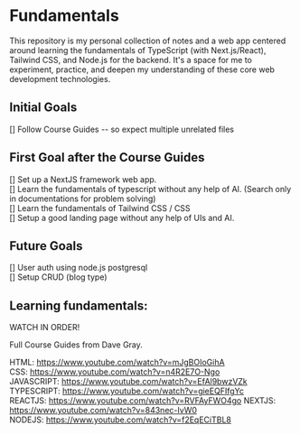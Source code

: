 # Fundamentals
This repository is my personal collection of notes and a web app centered around learning the fundamentals of TypeScript (with Next.js/React), Tailwind CSS, and Node.js for the backend. It's a space for me to experiment, practice, and deepen my understanding of these core web development technologies.


## Initial Goals
[] Follow Course Guides -- so expect multiple unrelated files  

## First Goal after the Course Guides  
[] Set up a NextJS framework web app.  
[] Learn the fundamentals of typescript without any help of AI. (Search only in documentations for problem solving)  
[] Learn the fundamentals of Tailwind CSS / CSS   
[] Setup a good landing page without any help of UIs and AI.  

## Future Goals
[] User auth using node.js postgresql  
[] Setup CRUD (blog type)  

## Learning fundamentals:

WATCH IN ORDER! 

Full Course Guides from Dave Gray.

HTML: https://www.youtube.com/watch?v=mJgBOIoGihA  
CSS: https://www.youtube.com/watch?v=n4R2E7O-Ngo  
JAVASCRIPT: https://www.youtube.com/watch?v=EfAl9bwzVZk    
TYPESCRIPT: https://www.youtube.com/watch?v=gieEQFIfgYc  
REACTJS: https://www.youtube.com/watch?v=RVFAyFWO4go
NEXTJS: https://www.youtube.com/watch?v=843nec-IvW0  
NODEJS: https://www.youtube.com/watch?v=f2EqECiTBL8  
